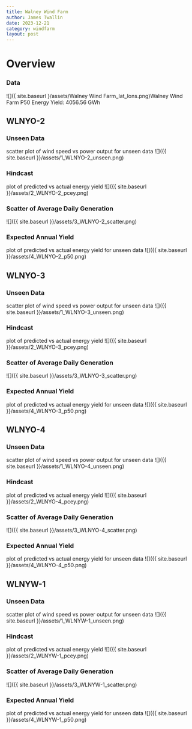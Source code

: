```yaml
---
title: Walney Wind Farm
author: James Twallin
date: 2023-12-21
category: windfarm
layout: post
---
```

# Overview

### Data

![]({ site.baseurl }/assets/Walney Wind Farm_lat_lons.png)Walney Wind Farm P50 Energy Yield: 4056.56 GWh

WLNYO-2
-------------
### Unseen Data 
scatter plot of wind speed vs power output for unseen data
![]({{ site.baseurl }}/assets/1_WLNYO-2_unseen.png)
### Hindcast 
plot of predicted vs actual energy yield
![]({{ site.baseurl }}/assets/2_WLNYO-2_pcey.png)
### Scatter of Average Daily Generation 

![]({{ site.baseurl }}/assets/3_WLNYO-2_scatter.png)
### Expected Annual Yield 
plot of predicted vs actual energy yield for unseen data
![]({{ site.baseurl }}/assets/4_WLNYO-2_p50.png)

WLNYO-3
-------------
### Unseen Data 
scatter plot of wind speed vs power output for unseen data
![]({{ site.baseurl }}/assets/1_WLNYO-3_unseen.png)
### Hindcast 
plot of predicted vs actual energy yield
![]({{ site.baseurl }}/assets/2_WLNYO-3_pcey.png)
### Scatter of Average Daily Generation 

![]({{ site.baseurl }}/assets/3_WLNYO-3_scatter.png)
### Expected Annual Yield 
plot of predicted vs actual energy yield for unseen data
![]({{ site.baseurl }}/assets/4_WLNYO-3_p50.png)

WLNYO-4
-------------
### Unseen Data 
scatter plot of wind speed vs power output for unseen data
![]({{ site.baseurl }}/assets/1_WLNYO-4_unseen.png)
### Hindcast 
plot of predicted vs actual energy yield
![]({{ site.baseurl }}/assets/2_WLNYO-4_pcey.png)
### Scatter of Average Daily Generation 

![]({{ site.baseurl }}/assets/3_WLNYO-4_scatter.png)
### Expected Annual Yield 
plot of predicted vs actual energy yield for unseen data
![]({{ site.baseurl }}/assets/4_WLNYO-4_p50.png)

WLNYW-1
-------------
### Unseen Data 
scatter plot of wind speed vs power output for unseen data
![]({{ site.baseurl }}/assets/1_WLNYW-1_unseen.png)
### Hindcast 
plot of predicted vs actual energy yield
![]({{ site.baseurl }}/assets/2_WLNYW-1_pcey.png)
### Scatter of Average Daily Generation 

![]({{ site.baseurl }}/assets/3_WLNYW-1_scatter.png)
### Expected Annual Yield 
plot of predicted vs actual energy yield for unseen data
![]({{ site.baseurl }}/assets/4_WLNYW-1_p50.png)

